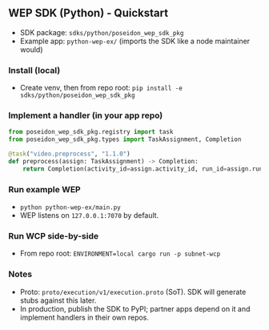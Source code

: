 ## WEP SDK (Python) - Quickstart

- SDK package: `sdks/python/poseidon_wep_sdk_pkg`
- Example app: `python-wep-ex/` (imports the SDK like a node maintainer would)

### Install (local)
- Create venv, then from repo root: `pip install -e sdks/python/poseidon_wep_sdk_pkg`

### Implement a handler (in your app repo)
```python
from poseidon_wep_sdk_pkg.registry import task
from poseidon_wep_sdk_pkg.types import TaskAssignment, Completion

@task("video.preprocess", "1.1.0")
def preprocess(assign: TaskAssignment) -> Completion:
    return Completion(activity_id=assign.activity_id, run_id=assign.run_id, status="SUCCESS", result_ref=f"{assign.upload_prefix}/result.json")
```

### Run example WEP
- `python python-wep-ex/main.py`
- WEP listens on `127.0.0.1:7070` by default.

### Run WCP side-by-side
- From repo root: `ENVIRONMENT=local cargo run -p subnet-wcp`

### Notes
- Proto: `proto/execution/v1/execution.proto` (SoT). SDK will generate stubs against this later.
- In production, publish the SDK to PyPI; partner apps depend on it and implement handlers in their own repos.
